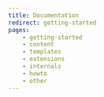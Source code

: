 ```yaml
---
title: Documentation
redirect: getting-started
pages:
    - getting-started
    - content
    - templates
    - extensions
    - internals
    - howto
    - other
---
```

